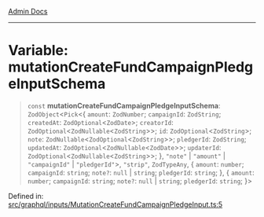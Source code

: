 [Admin Docs](/)

***

# Variable: mutationCreateFundCampaignPledgeInputSchema

> `const` **mutationCreateFundCampaignPledgeInputSchema**: `ZodObject`\<`Pick`\<\{ `amount`: `ZodNumber`; `campaignId`: `ZodString`; `createdAt`: `ZodOptional`\<`ZodDate`\>; `creatorId`: `ZodOptional`\<`ZodNullable`\<`ZodString`\>\>; `id`: `ZodOptional`\<`ZodString`\>; `note`: `ZodNullable`\<`ZodOptional`\<`ZodString`\>\>; `pledgerId`: `ZodString`; `updatedAt`: `ZodOptional`\<`ZodNullable`\<`ZodDate`\>\>; `updaterId`: `ZodOptional`\<`ZodNullable`\<`ZodString`\>\>; \}, `"note"` \| `"amount"` \| `"campaignId"` \| `"pledgerId"`\>, `"strip"`, `ZodTypeAny`, \{ `amount`: `number`; `campaignId`: `string`; `note?`: `null` \| `string`; `pledgerId`: `string`; \}, \{ `amount`: `number`; `campaignId`: `string`; `note?`: `null` \| `string`; `pledgerId`: `string`; \}\>

Defined in: [src/graphql/inputs/MutationCreateFundCampaignPledgeInput.ts:5](https://github.com/Sourya07/talawa-api/blob/61a1911602b2f0aac7635e08ae2918f4f768e8ff/src/graphql/inputs/MutationCreateFundCampaignPledgeInput.ts#L5)
